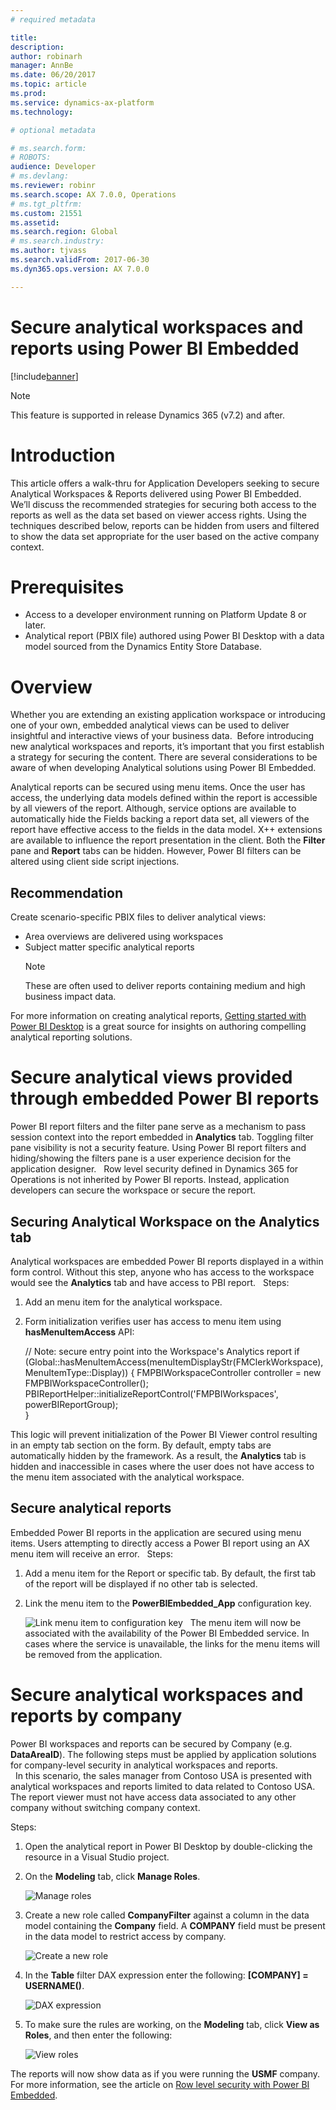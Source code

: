 ```yaml
---
# required metadata

title: 
description: 
author: robinarh
manager: AnnBe
ms.date: 06/20/2017
ms.topic: article
ms.prod: 
ms.service: dynamics-ax-platform
ms.technology: 

# optional metadata

# ms.search.form: 
# ROBOTS: 
audience: Developer
# ms.devlang: 
ms.reviewer: robinr
ms.search.scope: AX 7.0.0, Operations
# ms.tgt_pltfrm: 
ms.custom: 21551
ms.assetid: 
ms.search.region: Global
# ms.search.industry: 
ms.author: tjvass
ms.search.validFrom: 2017-06-30
ms.dyn365.ops.version: AX 7.0.0

---
```


# Secure analytical workspaces and reports using Power BI Embedded

[!include[banner](../includes/banner.md)]


> [!NOTE]
> This feature is supported in release Dynamics 365 (v7.2) and after.


# Introduction
This article offers a walk-thru for Application Developers seeking to secure Analytical Workspaces & Reports delivered using Power BI Embedded.  We’ll discuss the recommended strategies for securing both access to the reports as well as the data set based on viewer access rights.  Using the techniques described below, reports can be hidden from users and filtered to show the data set appropriate for the user based on the active company context.

# Prerequisites
+ Access to a developer environment running on Platform Update 8 or later.
+ Analytical report (PBIX file) authored using Power BI Desktop with a data model sourced from the Dynamics Entity Store Database.

# Overview
Whether you are extending an existing application workspace or introducing one of your own, embedded analytical views can be used to deliver insightful and interactive views of your business data.  Before introducing new analytical workspaces and reports, it’s important that you first establish a strategy for securing the content.  There are several considerations to be aware of when developing Analytical solutions using Power BI Embedded.

Analytical reports can be secured using menu items.  Once the user has access, the underlying data models defined within the report is accessible by all viewers of the report.  Although, service options are available to automatically hide the Fields backing a report data set, all viewers of the report have effective access to the fields in the data model.  X++ extensions are available to influence the report presentation in the client.  Both the **Filter** pane and **Report** tabs can be hidden.  However, Power BI filters can be altered using client side script injections.  

## Recommendation
Create scenario-specific PBIX files to deliver analytical views:
+ Area overviews are delivered using workspaces
+ Subject matter specific analytical reports 
    > [!NOTE]
    > These are often used to deliver reports containing medium and high business impact data.

For more information on creating analytical reports, [Getting started with Power BI Desktop](https://powerbi.microsoft.com/en-us/documentation/powerbi-desktop-getting-started/) is a great source for insights on authoring compelling analytical reporting solutions.

# Secure analytical views provided through embedded Power BI reports
Power BI report filters and the filter pane serve as a mechanism to pass session context into the report embedded in **Analytics** tab. Toggling filter pane visibility is not a security feature.  Using Power BI report filters and hiding/showing the filters pane is a user experience decision for the application designer. 
 
Row level security defined in Dynamics 365 for Operations is not inherited by Power BI reports.  Instead, application developers can secure the workspace or secure the report.

## Securing Analytical Workspace on the Analytics tab	
Analytical workspaces are embedded Power BI reports displayed in a within form control.  Without this step, anyone who has access to the workspace would see the **Analytics** tab and have access to PBI report.
 
Steps:
1. Add an menu item for the analytical workspace.
2. Form initialization verifies user has access to menu item using **hasMenuItemAccess** API: 

    // Note: secure entry point into the Workspace's Analytics report
    if (Global::hasMenuItemAccess(menuItemDisplayStr(FMClerkWorkspace), MenuItemType::Display))
    {
        FMPBIWorkspaceController controller = new FMPBIWorkspaceController();
        PBIReportHelper::initializeReportControl('FMPBIWorkspaces', powerBIReportGroup);  
    }

This logic will prevent initialization of the Power BI Viewer control resulting in an empty tab section on the form.  By default, empty tabs are automatically hidden by the framework.  As a result, the **Analytics** tab is hidden and inaccessible in cases where the user does not have access to the menu item associated with the analytical workspace.   


## Secure analytical reports 
Embedded Power BI reports in the application are secured using menu items.  Users attempting to directly access a Power BI report using an AX menu item will receive an error.
 
Steps:
1. Add a menu item for the Report or specific tab. By default, the first tab of the report will be displayed if no other tab is selected.
2. Link the menu item to the **PowerBIEmbedded_App** configuration key.
    
    ![Link menu item to configuration key](media/secure-workspace-key.png)
 
The menu item will now be associated with the availability of the Power BI Embedded service.  In cases where the service is unavailable, the links for the menu items will be removed from the application.
 
# Secure analytical workspaces and reports by company
Power BI workspaces and reports can be secured by Company (e.g. **DataAreaID**).  The following steps must be applied by application solutions for company-level security in analytical workspaces and reports.  
 
In this scenario, the sales manager from Contoso USA is presented with analytical workspaces and reports limited to data related to Contoso USA. The report viewer must not have access data associated to any other company without switching company context.

Steps:
1. Open the analytical report in Power BI Desktop by double-clicking the resource in a Visual Studio project.
1. On the **Modeling** tab, click **Manage Roles**. 

    ![Manage roles](media/secure-workspace-modeling.png)
    
1. Create a new role called **CompanyFilter** against a column in the data model containing the **Company** field. A **COMPANY** field must be present in the data model to restrict access by company.

    ![Create a new role](media/secure-workspace-filter.png)
    
1. In the **Table** filter DAX expression enter the following: **[COMPANY] = USERNAME()**.

    ![DAX expression](media/secure-workspace-expression.png)
    
1. To make sure the rules are working, on the **Modeling** tab, click **View as Roles**, and then enter the following:

    ![View roles](media/secure-workspace-roles.png)

The reports will now show data as if you were running the **USMF** company. For more information, see the article on [Row level security with Power BI Embedded](https://docs.microsoft.com/en-us/azure/power-bi-embedded/power-bi-embedded-rls).


